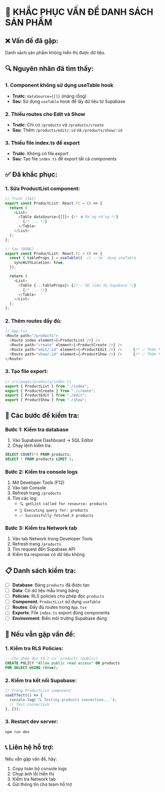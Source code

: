 # 🔧 **KHẮC PHỤC VẤN ĐỀ DANH SÁCH SẢN PHẨM**

## **❌ Vấn đề đã gặp:**
Danh sách sản phẩm không hiển thị được dữ liệu.

## **🔍 Nguyên nhân đã tìm thấy:**

### 1. **Component không sử dụng useTable hook**
- **Trước**: `dataSource={[]}` (mảng rỗng)
- **Sau**: Sử dụng `useTable` hook để lấy dữ liệu từ Supabase

### 2. **Thiếu routes cho Edit và Show**
- **Trước**: Chỉ có `/products` và `/products/create`
- **Sau**: Thêm `/products/edit/:id` và `/products/show/:id`

### 3. **Thiếu file index.ts để export**
- **Trước**: Không có file export
- **Sau**: Tạo file `index.ts` để export tất cả components

## **✅ Đã khắc phục:**

### **1. Sửa ProductList component:**
```typescript
// Trước (SAI)
export const ProductList: React.FC = () => {
  return (
    <List>
      <Table dataSource={[]}> {/* ❌ Mảng rỗng */}
        {/* ... */}
      </Table>
    </List>
  );
};

// Sau (ĐÚNG)
export const ProductList: React.FC = () => {
  const { tableProps } = useTable({  // ✅ Sử dụng useTable
    syncWithLocation: true,
  });

  return (
    <List>
      <Table {...tableProps}> {/* ✅ Dữ liệu từ Supabase */}
        {/* ... */}
      </Table>
    </List>
  );
};
```

### **2. Thêm routes đầy đủ:**
```typescript
// App.tsx
<Route path="/products">
  <Route index element={<ProductList />} />
  <Route path="create" element={<ProductCreate />} />
  <Route path="edit/:id" element={<ProductEdit />} />     {/* ✅ Thêm */}
  <Route path="show/:id" element={<ProductShow />} />     {/* ✅ Thêm */}
</Route>
```

### **3. Tạo file export:**
```typescript
// src/pages/products/index.ts
export { ProductList } from "./index";
export { ProductCreate } from "./create";
export { ProductEdit } from "./edit";
export { ProductShow } from "./show";
```

## **🚀 Các bước để kiểm tra:**

### **Bước 1: Kiểm tra database**
1. Vào Supabase Dashboard → SQL Editor
2. Chạy lệnh kiểm tra:
```sql
SELECT COUNT(*) FROM products;
SELECT * FROM products LIMIT 5;
```

### **Bước 2: Kiểm tra console logs**
1. Mở Developer Tools (F12)
2. Vào tab Console
3. Refresh trang `/products`
4. Tìm các log:
   - `🔍 getList called for resource: products`
   - `🚀 Executing query for: products`
   - `✅ Successfully fetched X products`

### **Bước 3: Kiểm tra Network tab**
1. Vào tab Network trong Developer Tools
2. Refresh trang `/products`
3. Tìm request đến Supabase API
4. Kiểm tra response có dữ liệu không

## **📋 Danh sách kiểm tra:**

- [ ] **Database**: Bảng `products` đã được tạo
- [ ] **Data**: Có dữ liệu mẫu trong bảng
- [ ] **Policies**: RLS policies cho phép đọc `products`
- [ ] **Component**: `ProductList` sử dụng `useTable`
- [ ] **Routes**: Đầy đủ routes trong `App.tsx`
- [ ] **Exports**: File `index.ts` export đúng components
- [ ] **Environment**: Biến môi trường Supabase đúng

## **🔧 Nếu vẫn gặp vấn đề:**

### **1. Kiểm tra RLS Policies:**
```sql
-- Cho phép đọc tất cả products (public)
CREATE POLICY "Allow public read access" ON products
FOR SELECT USING (true);
```

### **2. Kiểm tra kết nối Supabase:**
```typescript
// Trong ProductList component
useEffect(() => {
  console.log('🔍 Testing products connection...');
  // Test connection
}, []);
```

### **3. Restart dev server:**
```bash
npm run dev
```

## **📞 Liên hệ hỗ trợ:**
Nếu vẫn gặp vấn đề, hãy:
1. Copy toàn bộ console logs
2. Chụp ảnh lỗi hiển thị
3. Kiểm tra Network tab
4. Gửi thông tin cho team hỗ trợ

